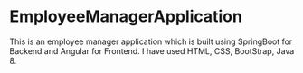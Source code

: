 # EmployeeManagerApplication
This is an employee manager application which is built using SpringBoot for Backend and Angular for Frontend. I have used HTML, CSS, BootStrap, Java 8.

